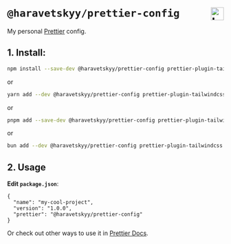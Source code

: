 # `@haravetskyy/prettier-config` <img src="https://prettier.io/icon.png" alt="Logo" width="30" style="vertical-align: middle;" align="right">

My personal [Prettier](https://prettier.io) config.

## 1. Install:

```bash
npm install --save-dev @haravetskyy/prettier-config prettier-plugin-tailwindcss prettier-plugin-packagejson
```

or

```bash
yarn add --dev @haravetskyy/prettier-config prettier-plugin-tailwindcss prettier-plugin-packagejson
```

or

```bash
pnpm add --save-dev @haravetskyy/prettier-config prettier-plugin-tailwindcss prettier-plugin-packagejson
```

or

```bash
bun add --dev @haravetskyy/prettier-config prettier-plugin-tailwindcss prettier-plugin-packagejson
```

## 2. Usage

**Edit `package.json`**:

```jsonc
{
  "name": "my-cool-project",
  "version": "1.0.0",
  "prettier": "@haravetskyy/prettier-config"
}
```

Or check out other ways to use it in [Prettier Docs](https://prettier.io/docs/sharing-configurations#using-a-shareable-config).
